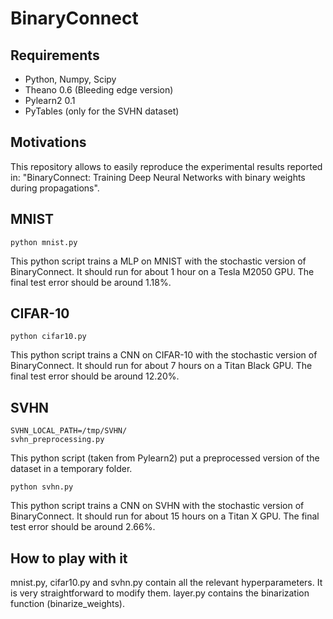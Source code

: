 # BinaryConnect

## Requirements

* Python, Numpy, Scipy
* Theano 0.6 (Bleeding edge version)
* Pylearn2 0.1
* PyTables (only for the SVHN dataset)

## Motivations

This repository allows to easily reproduce the experimental results reported in:
"BinaryConnect: Training Deep Neural Networks with binary weights during propagations".

## MNIST

    python mnist.py
    
This python script trains a MLP on MNIST with the stochastic version of BinaryConnect.
It should run for about 1 hour on a Tesla M2050 GPU.
The final test error should be around 1.18%.

## CIFAR-10

    python cifar10.py
    
This python script trains a CNN on CIFAR-10 with the stochastic version of BinaryConnect.
It should run for about 7 hours on a Titan Black GPU.
The final test error should be around 12.20%.

## SVHN
    
    SVHN_LOCAL_PATH=/tmp/SVHN/
    svhn_preprocessing.py
    
This python script (taken from Pylearn2) put a preprocessed version of the dataset in a temporary folder.

    python svhn.py
    
This python script trains a CNN on SVHN with the stochastic version of BinaryConnect.
It should run for about 15 hours on a Titan X GPU.
The final test error should be around 2.66%.

## How to play with it

mnist.py, cifar10.py and svhn.py contain all the relevant hyperparameters.
It is very straightforward to modify them.
layer.py contains the binarization function (binarize_weights).